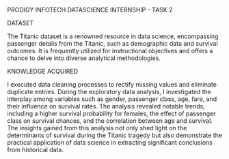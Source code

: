 PRODIGY INFOTECH DATASCIENCE INTERNSHIP - TASK 2

DATASET

The Titanic dataset is a renowned resource in data science, encompassing passenger details from the Titanic, such as demographic data and survival outcomes. It is frequently utilized for instructional objectives and offers a chance to delve into diverse analytical methodologies.

KNOWLEDGE ACQUIRED

I executed data cleaning processes to rectify missing values and eliminate duplicate entries. During the exploratory data analysis, I investigated the interplay among variables such as gender, passenger class, age, fare, and their influence on survival rates. The analysis revealed notable trends, including a higher survival probability for females, the effect of passenger class on survival chances, and the correlation between age and survival. The insights gained from this analysis not only shed light on the determinants of survival during the Titanic tragedy but also demonstrate the practical application of data science in extracting significant conclusions from historical data.
